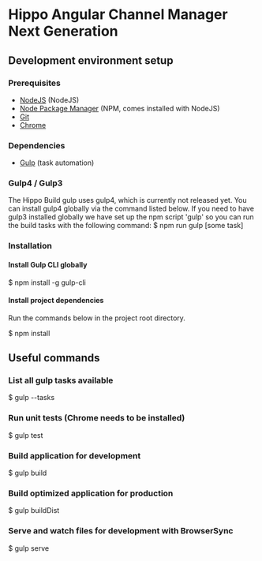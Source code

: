 # Hippo Angular Channel Manager Next Generation

## Development environment setup
### Prerequisites
* [NodeJS](http://nodejs.org/) (NodeJS)
* [Node Package Manager](https://npmjs.org/) (NPM, comes installed with NodeJS)
* [Git](http://git-scm.com/)
* [Chrome](http://google.chrome.com)

### Dependencies
* [Gulp](http://gulpjs.com/) (task automation)

### Gulp4 / Gulp3
The Hippo Build gulp uses gulp4, which is currently not released yet. You can install gulp4 globally via
the command listed below. If you need to have gulp3 installed globally we have set up the npm script 'gulp' so
you can run the build tasks with the following command:
  $ npm run gulp [some task]

### Installation
#### Install Gulp CLI globally
  $ npm install -g gulp-cli

#### Install project dependencies
Run the commands below in the project root directory.

  $ npm install

## Useful commands
### List all gulp tasks available
  $ gulp --tasks

### Run unit tests (Chrome needs to be installed)
  $ gulp test

### Build application for development
  $ gulp build

### Build optimized application for production
  $ gulp buildDist

### Serve and watch files for development with BrowserSync
  $ gulp serve
